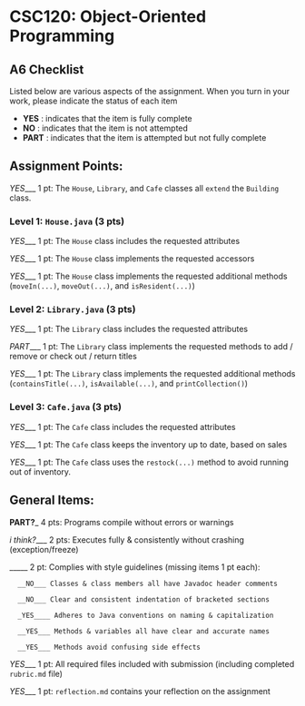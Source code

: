 # CSC120: Object-Oriented Programming
## A6 Checklist

Listed below are various aspects of the assignment.  When you turn in your work, please indicate the status of each item

- **YES** : indicates that the item is fully complete
- **NO** : indicates that the item is not attempted
- **PART** : indicates that the item is attempted but not fully complete


## Assignment Points:

_YES____ 1 pt: The `House`, `Library`, and `Cafe` classes all `extend` the `Building` class.

### Level 1: `House.java` (3 pts)

_YES____ 1 pt: The `House` class includes the requested attributes

_YES____ 1 pt: The `House` class implements the requested accessors

_YES____ 1 pt: The `House` class implements the requested additional methods (`moveIn(...)`, `moveOut(...)`, and `isResident(...)`)

### Level 2: `Library.java` (3 pts)

_YES____ 1 pt: The `Library` class includes the requested attributes

_PART____ 1 pt: The `Library` class implements the requested methods to add / remove or check out / return titles

_YES____ 1 pt: The `Library` class implements the requested additional methods (`containsTitle(...)`, `isAvailable(...)`, and `printCollection()`)

### Level 3: `Cafe.java` (3 pts)

_YES____ 1 pt: The `Cafe` class includes the requested attributes

_YES____ 1 pt: The `Cafe` class keeps the inventory up to date, based on sales

_YES____ 1 pt: The `Cafe` class uses the `restock(...)` method to avoid running out of inventory.



## General Items:

__PART?___ 4 pts: Programs compile without errors or warnings

_i think?____ 2 pts: Executes fully & consistently without crashing (exception/freeze)

_____ 2 pt: Complies with style guidelines (missing items 1 pt each):

      __NO___ Classes & class members all have Javadoc header comments

      __NO___ Clear and consistent indentation of bracketed sections

      _YES____ Adheres to Java conventions on naming & capitalization

      __YES___ Methods & variables all have clear and accurate names

      __YES___ Methods avoid confusing side effects

_YES____ 1 pt: All required files included with submission (including completed `rubric.md` file)

_YES____ 1 pt: `reflection.md` contains your reflection on the assignment
